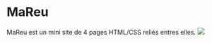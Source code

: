 # 
# MaReu
MaReu est un mini site de 4 pages HTML/CSS reliés entres elles.
<img src="https://raw.githubusercontent.com/eifarabuval/FixBike/blob/master/screen/fb.png">




